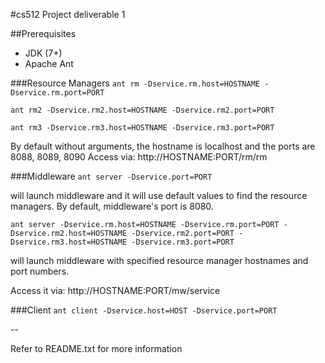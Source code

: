 #cs512 Project deliverable 1

##Prerequisites
- JDK (7+)
- Apache Ant

###Resource Managers
```ant rm -Dservice.rm.host=HOSTNAME -Dservice.rm.port=PORT```

```ant rm2 -Dservice.rm2.host=HOSTNAME -Dservice.rm2.port=PORT```

```ant rm3 -Dservice.rm3.host=HOSTNAME -Dservice.rm3.port=PORT```

By default without arguments, the hostname is localhost and the ports are 8088, 8089, 8090
Access via: http://HOSTNAME:PORT/rm/rm

###Middleware 
```ant server -Dservice.port=PORT```

will launch middleware and it will use default values to find the resource managers.  By default, middleware's port is 8080.

```ant server -Dservice.rm.host=HOSTNAME -Dservice.rm.port=PORT -Dservice.rm2.host=HOSTNAME -Dservice.rm2.port=PORT -Dservice.rm3.host=HOSTNAME -Dservice.rm3.port=PORT```

will launch middleware with specified resource manager hostnames and port numbers.

Access it via: http://HOSTNAME:PORT/mw/service

###Client
```ant client -Dservice.host=HOST -Dservice.port=PORT```

--

Refer to README.txt for more information

